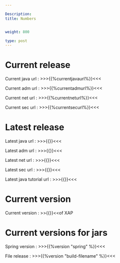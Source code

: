 ```yaml
---

Description:
title: Numbers


weight: 800

type: post
---
```

 


# Current release

Current java url : >>>{{%currentjavaurl%}}<<<

Current adm url : >>>{{%currentadmurl%}}<<<

Current net url : >>>{{%currentneturl%}}<<<

Current sec url : >>>{{%currentsecurl%}}<<<





# Latest release

Latest java url : >>>{{<latestjavaurl>}}<<<

Latest adm url : >>>{{<latestadmurl>}}<<<

Latest net url : >>>{{<latestneturl>}}<<<

Latest sec url : >>>{{<latestsecurl>}}<<<

Latest java tutorial url : >>>{{<latestjavatuturl>}}<<<


# Current version

Current version : >>{{<currentversion>}}<<of XAP



# Current versions for jars

Spring version : >>>{{%version "spring" %}}<<<

File release : >>>{{%version "build-filename" %}}<<<

 